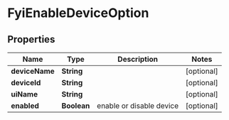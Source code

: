 

# FyiEnableDeviceOption


## Properties

| Name | Type | Description | Notes |
|------------ | ------------- | ------------- | -------------|
|**deviceName** | **String** |  |  [optional] |
|**deviceId** | **String** |  |  [optional] |
|**uiName** | **String** |  |  [optional] |
|**enabled** | **Boolean** | enable or disable device |  [optional] |




